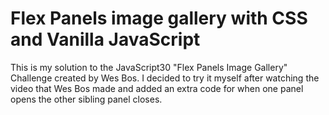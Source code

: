 # Flex Panels image gallery with CSS and Vanilla JavaScript


This is my solution to the JavaScript30 "Flex Panels Image Gallery" Challenge created by Wes Bos. I decided to try it myself after watching the video that Wes Bos made and added an extra code for when one panel opens the other sibling panel closes.
